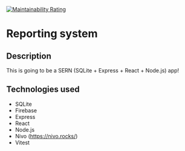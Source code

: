 [![Maintainability Rating](https://sonarcloud.io/api/project_badges/measure?project=satuhalinen_reporting_system&metric=sqale_rating)](https://sonarcloud.io/summary/new_code?id=satuhalinen_reporting_system)

# Reporting system

## Description

This is going to be a SERN (SQLite + Express + React + Node.js) app!

## Technologies used

- SQLite
- Firebase
- Express
- React
- Node.js
- Nivo (https://nivo.rocks/)
- Vitest
